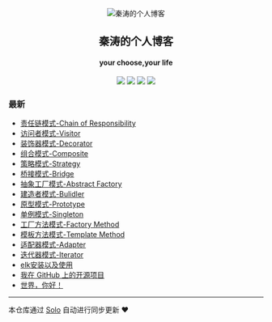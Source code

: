 <p align="center"><img alt="秦涛的个人博客" src="https://static.b3log.org/images/brand/solo-32.png"></p><h2 align="center">
秦涛的个人博客
</h2>

<h4 align="center">your choose,your life</h4>
<p align="center"><a title="秦涛的个人博客" target="_blank" href="https://github.com/qintao0203/solo-blog"><img src="https://img.shields.io/github/last-commit/qintao0203/solo-blog.svg?style=flat-square&color=FF9900"></a>
<a title="GitHub repo size in bytes" target="_blank" href="https://github.com/qintao0203/solo-blog"><img src="https://img.shields.io/github/repo-size/qintao0203/solo-blog.svg?style=flat-square"></a>
<a title="Solo Version" target="_blank" href="https://github.com/b3log/solo/releases"><img src="https://img.shields.io/badge/solo-3.6.6-f1e05a.svg?style=flat-square&color=blueviolet"></a>
<a title="Hits" target="_blank" href="https://github.com/b3log/hits"><img src="https://hits.b3log.org/qintao0203/solo-blog.svg"></a></p>

### 最新

* [责任链模式-Chain of Responsibility](http://www.taoqin.online/articles/2019/11/14/1573725859564.html)
* [访问者模式-Visitor](http://www.taoqin.online/articles/2019/11/14/1573700483585.html)
* [装饰器模式-Decorator](http://www.taoqin.online/articles/2019/11/12/1573553893300.html)
* [组合模式-Composite](http://www.taoqin.online/articles/2019/11/12/1573545532626.html)
* [策略模式-Strategy](http://www.taoqin.online/articles/2019/11/12/1573542432382.html)
* [桥接模式-Bridge](http://www.taoqin.online/articles/2019/11/11/1573461894480.html)
* [抽象工厂模式-Abstract Factory](http://www.taoqin.online/articles/2019/11/11/1573457626709.html)
* [建造者模式-Bulidler](http://www.taoqin.online/articles/2019/11/11/1573443521074.html)
* [原型模式-Prototype](http://www.taoqin.online/articles/2019/11/11/1573439952938.html)
* [单例模式-Singleton](http://www.taoqin.online/articles/2019/11/05/1572943555619.html)
* [工厂方法模式-Factory Method](http://www.taoqin.online/articles/2019/11/05/1572941679915.html)
* [模板方法模式-Template Method](http://www.taoqin.online/articles/2019/11/05/1572925110742.html)
* [适配器模式-Adapter](http://www.taoqin.online/articles/2019/11/05/1572925086308.html)
* [迭代器模式-Iterator](http://www.taoqin.online/articles/2019/11/05/1572925030079.html)
* [elk安装以及使用](http://www.taoqin.online/articles/2019/10/31/1572485647330.html)
* [我在 GitHub 上的开源项目](http://www.taoqin.online/my-github-repos)
* [世界，你好！](http://www.taoqin.online/hello-solo)



---

本仓库通过 [Solo](https://github.com/b3log/solo) 自动进行同步更新 ❤️ 